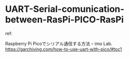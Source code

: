 # UART-Serial-comunication-between-RasPi-PICO-RasPi

ref:

Raspberry Pi Picoでシリアル通信する方法 – imo Lab. https://garchiving.com/how-to-use-uart-with-pico/#toc1
